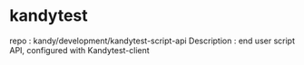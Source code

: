 # kandytest
repo : kandy/development/kandytest-script-api
Description : end user script API, configured with Kandytest-client 